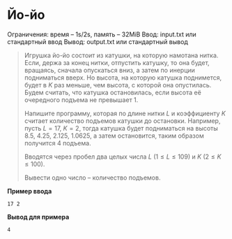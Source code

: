 # Йо-йо

Ограничения: время – 1s/2s, память – 32MiB Ввод: input.txt или стандартный ввод Вывод: output.txt или стандартный вывод

> Игрушка йо-йо состоит из катушки, на которую намотана нитка. Если, держа за конец нитки, отпустить катушку, то она будет, вращаясь, сначала опускаться вниз, а затем по инерции подниматься вверх. Но высота, на которую катушка поднимется, будет в $K$ раз меньше, чем высота, с которой она опустилась. Будем считать, что катушка остановилась, если высота её очередного подъема не превышает 1.
>
> Напишите программу, которая по длине нитки $L$ и коэффициенту $K$ считает количество подъемов катушки до остановки. Например, пусть $L=17$, $K=2$, тогда катушка будет подниматься на высоты 8.5, 4.25, 2.125, 1.0625, а затем остановится, таким образом получится 4 подъема.
>
> Вводятся через пробел два целых числа $L$ $(1 ≤ L ≤ 109)$ и $K$ $(2 ≤ K ≤ 100)$.
>
> Вывести одно число – количество подъемов.

**Пример ввода**
```
17 2
```
**Вывод для примера**
```
4
```
